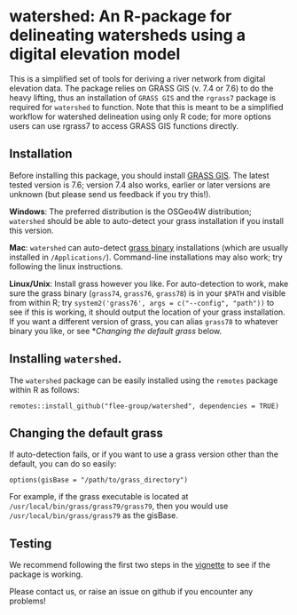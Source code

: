 # watershed: An R-package for delineating watersheds using a digital elevation model

This is a simplified set of tools for deriving a river network from digital elevation data. 
The package relies on GRASS GIS (v. 7.4 or 7.6) to do the heavy lifting, thus an installation of `GRASS GIS` and the `rgrass7` package is required for `watershed` to function. 
Note that this is meant to be a simplified workflow for watershed delineation using only R code; for more options users can use rgrass7 to access GRASS GIS functions directly.

## Installation

Before installing this package, you should install [GRASS GIS](https://grass.osgeo.org). The latest tested version is 7.6; version 7.4 also works, earlier or later versions are unknown (but please send us feedback if you try this!).

**Windows**: The preferred distribution is the OSGeo4W distribution; `watershed` should be able to auto-detect your grass installation if you install this version.

**Mac**: `watershed` can auto-detect [grass binary](http://grassmac.wikidot.com) installations (which are usually installed in `/Applications/`). Command-line installations may also work; try following the linux instructions.

**Linux/Unix**: Install grass however you like. For auto-detection to work, make sure the grass binary (`grass74`, `grass76`, `grass78`) is in your `$PATH` and visible from within R; try `system2('grass76', args = c("--config", "path"))` to see if this is working, it should output the location of your grass installation. If you want a different version of grass, you can alias `grass78` to whatever binary you like, or see **Changing the default grass* below.

## Installing `watershed`.

The `watershed` package can be easily installed using the `remotes` package within R as follows:

    remotes::install_github("flee-group/watershed", dependencies = TRUE)

## Changing the default grass

If auto-detection fails, or if you want to use a grass version other than the default, you can do so easily:

    options(gisBase = "/path/to/grass_directory")
    
For example, if the grass executable is located at `/usr/local/bin/grass/grass79/grass79`, then you would use `/usr/local/bin/grass/grass79` as the gisBase.

## Testing

We recommend following the first two steps in the [vignette](https://flee-group.github.io/watershed/watershed) to see if the package is working.

Please contact us, or raise an issue on github if you encounter any problems!

